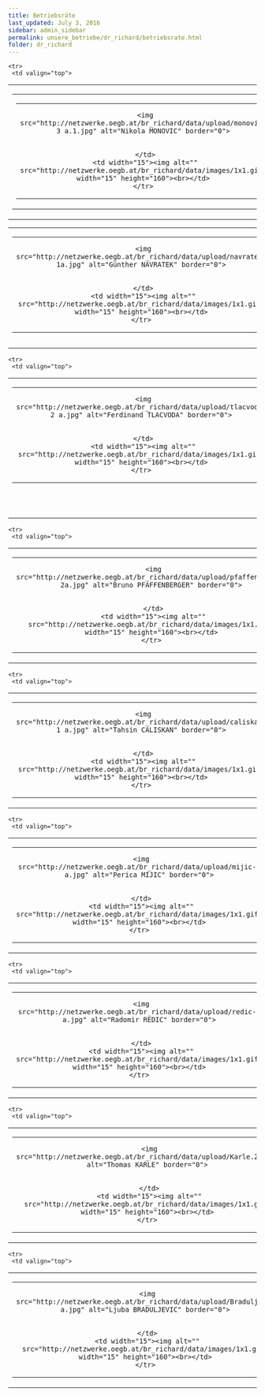 ```yaml
---
title: Betriebsräte
last_updated: July 3, 2016
sidebar: admin_sidebar
permalink: unsere_betriebe/dr_richard/betriebsrate.html
folder: dr_richard
---
```


<table cellpadding="0" cellspacing="0" border="0" summary="">
<tbody><tr>
     <td valign="top">
<!-- cacheInfo : f9b1a8ad0b3e228ad84164f314e53230 -->
<table cellpadding="0" cellspacing="0" border="0" summary="">
 <tbody><tr>
  <td valign="top" class="lauftext">
   <table cellpadding="0" cellspacing="0" border="0" summary="">
    <tbody><tr>
     <td width="217" class="kontaktimage" align="center" valign="middle">
     
     <img src="http://netzwerke.oegb.at/br_richard/data/upload/monovic-3 a.1.jpg" alt="Nikola MONOVIC" border="0">
     
		 
     </td>
     <td width="15"><img alt="" src="http://netzwerke.oegb.at/br_richard/data/images/1x1.gif" width="15" height="160"><br></td>
    </tr>
   </tbody></table>
  </td>
  <td valign="top" class="lauftext" width="217">
   <img alt="" src="http://netzwerke.oegb.at/br_richard/data/images/1x1.gif" width="1" height="5"><br>
   <span class="kontaktname">Herr Nikola MONOVIC </span><br>
   <span class="kontaktfunktion">BR Vorsitzender</span><br>
   
   1140 Wien
   <br>Tel.: +43-664 814 10 74
   <br>Fax.: +43-1-33 100/889
   <br><a href="mailto:n.monovic@gmx.at" class="kontaktemail">n.monovic@gmx.at</a>
  </td>
 </tr>
 
 
 
 
 
</tbody></table><!-- R:0.012027978897095  --></td>
    </tr>


    
    
    

    <tr>
     <td valign="top">
<!-- cacheInfo : 03403861771d62898fdd2d512d507eef -->
<table cellpadding="0" cellspacing="0" border="0" summary="">
 <tbody><tr>
  <td valign="top" class="lauftext">
   <table cellpadding="0" cellspacing="0" border="0" summary="">
    <tbody><tr>
     <td width="217" class="kontaktimage" align="center" valign="middle">
     
     <img src="http://netzwerke.oegb.at/br_richard/data/upload/navratek-1a.jpg" alt="Günther NAVRATEK" border="0">
     
		 
     </td>
     <td width="15"><img alt="" src="http://netzwerke.oegb.at/br_richard/data/images/1x1.gif" width="15" height="160"><br></td>
    </tr>
   </tbody></table>
  </td>
  <td valign="top" class="lauftext" width="217">
   <img alt="" src="http://netzwerke.oegb.at/br_richard/data/images/1x1.gif" width="1" height="5"><br>
   <span class="kontaktname">Herr Günther NAVRATEK </span><br>
   <span class="kontaktfunktion">BR 1. Stellvertreter &amp; Schriftführer</span><br>
   
   
   <br>Tel.: +43-664 814 10 59
   <br>Fax.: +43-1-33 100/889
   <br><a href="mailto:g.navratek@gmx.at" class="kontaktemail">g.navratek@gmx.at</a>
  </td>
 </tr>
 
 
 
 
 
</tbody></table><!-- R:0.01398777961731  --></td>
    </tr>


    
    
    

    <tr>
     <td valign="top">
<!-- cacheInfo : b5d715c3a4e6af8f2e3c9e0dc6ee1e6f -->
<table cellpadding="0" cellspacing="0" border="0" summary="">
 <tbody><tr>
  <td valign="top" class="lauftext">
   <table cellpadding="0" cellspacing="0" border="0" summary="">
    <tbody><tr>
     <td width="217" class="kontaktimage" align="center" valign="middle">
     
     <img src="http://netzwerke.oegb.at/br_richard/data/upload/tlacvoda-2 a.jpg" alt="Ferdinand TLACVODA" border="0">
     
		 
     </td>
     <td width="15"><img alt="" src="http://netzwerke.oegb.at/br_richard/data/images/1x1.gif" width="15" height="160"><br></td>
    </tr>
   </tbody></table>
  </td>
  <td valign="top" class="lauftext" width="217">
   <img alt="" src="http://netzwerke.oegb.at/br_richard/data/images/1x1.gif" width="1" height="5"><br>
   <span class="kontaktname">Herr Ferdinand TLACVODA </span><br>
   <span class="kontaktfunktion">BR 2. Stellvertreter &amp; Kassier</span><br>
   
   1030 Wien
   <br>Tel.: +43-699 19 69 98 52
   <br>Fax.: +43-1-33 100/889
   <br><a href="mailto:ferdl.t@gmx.at" class="kontaktemail">ferdl.t@gmx.at</a>
  </td>
 </tr>
 
 
 
 
 
</tbody></table><!-- R:0.012050151824951  --></td>
    </tr>


    
    
    

    <tr>
     <td valign="top">
<!-- cacheInfo : fe342bca0ad0e898b3ff216109b281c8 -->
<table cellpadding="0" cellspacing="0" border="0" summary="">
 <tbody><tr>
  <td valign="top" class="lauftext">
   <table cellpadding="0" cellspacing="0" border="0" summary="">
    <tbody><tr>
     <td width="217" class="kontaktimage" align="center" valign="middle">
     
     <img src="http://netzwerke.oegb.at/br_richard/data/upload/pfaffenberger-2a.jpg" alt="Bruno PFAFFENBERGER" border="0">
     
		 
     </td>
     <td width="15"><img alt="" src="http://netzwerke.oegb.at/br_richard/data/images/1x1.gif" width="15" height="160"><br></td>
    </tr>
   </tbody></table>
  </td>
  <td valign="top" class="lauftext" width="217">
   <img alt="" src="http://netzwerke.oegb.at/br_richard/data/images/1x1.gif" width="1" height="5"><br>
   <span class="kontaktname">Herr Bruno PFAFFENBERGER </span><br>
   <span class="kontaktfunktion">Betriebsrat</span><br>
   
   1210 Wien
   <br>Tel.: +43-664 814 10 87
   <br>Fax.: +43-1-33 100/889
   <br><a href="mailto:bruno.pfaffenberger@gmx.net" class="kontaktemail">bruno.pfaffenberger@gmx.net</a>
  </td>
 </tr>
 
 
 
 
 
</tbody></table><!-- R:0.012158155441284  --></td>
    </tr>


    
    
    

    <tr>
     <td valign="top">
<!-- cacheInfo : 8841d0981aa405a91948a11aeeb6f1bb -->
<table cellpadding="0" cellspacing="0" border="0" summary="">
 <tbody><tr>
  <td valign="top" class="lauftext">
   <table cellpadding="0" cellspacing="0" border="0" summary="">
    <tbody><tr>
     <td width="217" class="kontaktimage" align="center" valign="middle">
     
     <img src="http://netzwerke.oegb.at/br_richard/data/upload/caliskan-1 a.jpg" alt="Tahsin CALISKAN" border="0">
     
		 
     </td>
     <td width="15"><img alt="" src="http://netzwerke.oegb.at/br_richard/data/images/1x1.gif" width="15" height="160"><br></td>
    </tr>
   </tbody></table>
  </td>
  <td valign="top" class="lauftext" width="217">
   <img alt="" src="http://netzwerke.oegb.at/br_richard/data/images/1x1.gif" width="1" height="5"><br>
   <span class="kontaktname">Herr Tahsin CALISKAN </span><br>
   <span class="kontaktfunktion">Betriebsrat</span><br>
   
   1220 Wien
   <br>Tel.: +43-699 17 93 45 67
   <br>Fax.: +43-1-33 100/889
   <br><a href="mailto:tcxtahsin@gmail.com" class="kontaktemail">tcxtahsin@gmail.com</a>
  </td>
 </tr>
 
 
 
 
 
</tbody></table><!-- R:0.011966943740845  --></td>
    </tr>


    
    
    

    <tr>
     <td valign="top">
<!-- cacheInfo : 032be568442113e6070098eca29d601b -->
<table cellpadding="0" cellspacing="0" border="0" summary="">
 <tbody><tr>
  <td valign="top" class="lauftext">
   <table cellpadding="0" cellspacing="0" border="0" summary="">
    <tbody><tr>
     <td width="217" class="kontaktimage" align="center" valign="middle">
     
     <img src="http://netzwerke.oegb.at/br_richard/data/upload/mijic-2 a.jpg" alt="Perica MIJIC" border="0">
     
		 
     </td>
     <td width="15"><img alt="" src="http://netzwerke.oegb.at/br_richard/data/images/1x1.gif" width="15" height="160"><br></td>
    </tr>
   </tbody></table>
  </td>
  <td valign="top" class="lauftext" width="217">
   <img alt="" src="http://netzwerke.oegb.at/br_richard/data/images/1x1.gif" width="1" height="5"><br>
   <span class="kontaktname">Herr Perica MIJIC </span><br>
   <span class="kontaktfunktion">Betriebsrat</span><br>
   
   Wien
   
   
   
  </td>
 </tr>
 
 
 
 
 
</tbody></table><!-- R:0.015622138977051  --></td>
    </tr>


    
    
    

    <tr>
     <td valign="top">
<!-- cacheInfo : f53abea69ab54eff22dbe4ebb07a365b -->
<table cellpadding="0" cellspacing="0" border="0" summary="">
 <tbody><tr>
  <td valign="top" class="lauftext">
   <table cellpadding="0" cellspacing="0" border="0" summary="">
    <tbody><tr>
     <td width="217" class="kontaktimage" align="center" valign="middle">
     
     <img src="http://netzwerke.oegb.at/br_richard/data/upload/redic-1 a.jpg" alt="Radomir REDIC" border="0">
     
		 
     </td>
     <td width="15"><img alt="" src="http://netzwerke.oegb.at/br_richard/data/images/1x1.gif" width="15" height="160"><br></td>
    </tr>
   </tbody></table>
  </td>
  <td valign="top" class="lauftext" width="217">
   <img alt="" src="http://netzwerke.oegb.at/br_richard/data/images/1x1.gif" width="1" height="5"><br>
   <span class="kontaktname">Herr Radomir REDIC </span><br>
   <span class="kontaktfunktion">Betriebsrat</span><br>
   
   1130 Wien
   
   
   
  </td>
 </tr>
 
 
 
 
 
</tbody></table><!-- R:0.014678001403809  --></td>
    </tr>


    
    
    

    <tr>
     <td valign="top">
<!-- cacheInfo : 71c032a4f5cbfcf505a9d8b2184c97fa -->
<table cellpadding="0" cellspacing="0" border="0" summary="">
 <tbody><tr>
  <td valign="top" class="lauftext">
   <table cellpadding="0" cellspacing="0" border="0" summary="">
    <tbody><tr>
     <td width="217" class="kontaktimage" align="center" valign="middle">
     
     <img src="http://netzwerke.oegb.at/br_richard/data/upload/Karle.2.jpg" alt="Thomas KARLE" border="0">
     
		 
     </td>
     <td width="15"><img alt="" src="http://netzwerke.oegb.at/br_richard/data/images/1x1.gif" width="15" height="160"><br></td>
    </tr>
   </tbody></table>
  </td>
  <td valign="top" class="lauftext" width="217">
   <img alt="" src="http://netzwerke.oegb.at/br_richard/data/images/1x1.gif" width="1" height="5"><br>
   <span class="kontaktname">Herr Thomas KARLE </span><br>
   <span class="kontaktfunktion">Betriebsrat</span><br>
   
   1230 Wien
   <br>Tel.: +43-699 10 11 87 37
   <br>Fax.: +43-1-33 100/889
   <br><a href="mailto:karle.thomas@hotmail.com" class="kontaktemail">karle.thomas@hotmail.com</a>
  </td>
 </tr>
 
 
 
 
 
</tbody></table><!-- R:0.011919975280762  --></td>
    </tr>


    
    
    

    <tr>
     <td valign="top">
<!-- cacheInfo : ef866cf6683373537014e7cb61f9e487 -->
<table cellpadding="0" cellspacing="0" border="0" summary="">
 <tbody><tr>
  <td valign="top" class="lauftext">
   <table cellpadding="0" cellspacing="0" border="0" summary="">
    <tbody><tr>
     <td width="217" class="kontaktimage" align="center" valign="middle">
     
     <img src="http://netzwerke.oegb.at/br_richard/data/upload/Braduljevic a.jpg" alt="Ljuba BRADULJEVIC" border="0">
     
		 
     </td>
     <td width="15"><img alt="" src="http://netzwerke.oegb.at/br_richard/data/images/1x1.gif" width="15" height="160"><br></td>
    </tr>
   </tbody></table>
  </td>
  <td valign="top" class="lauftext" width="217">
   <img alt="" src="http://netzwerke.oegb.at/br_richard/data/images/1x1.gif" width="1" height="5"><br>
   <span class="kontaktname">Herr Ljuba BRADULJEVIC </span><br>
   <span class="kontaktfunktion">Betriebsrat</span><br>
   
   1030 Wien
   
   
   
  </td>
 </tr>
 
 
 
 
 
</tbody></table><!-- R:0.014796018600464  --></td>
    </tr>

    
    
   </tbody></table>
